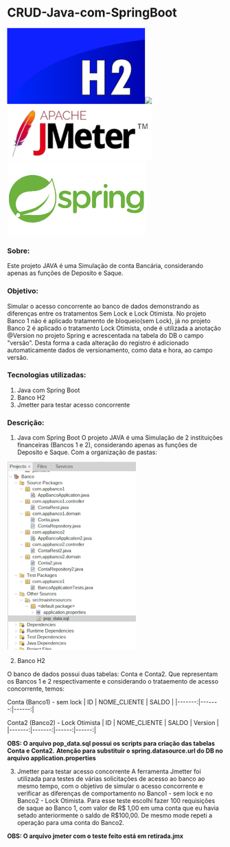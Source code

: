 # CRUD-Java-com-SpringBoot

![](img/h2.png)![](java.jpg)![](img/jmeter.png)![](img/spring.png)
### Sobre:
Este projeto JAVA é uma Simulação de conta Bancária, considerando apenas as funções de Deposito e Saque.

### Objetivo: 
Simular o acesso concorrente ao banco de dados demonstrando as diferenças entre os tratamentos Sem Lock e Lock Otimista. 
No projeto Banco 1 não é aplicado tratamento de bloqueio(sem Lock), já no projeto Banco 2 é aplicado o tratamento Lock Otimista, onde é utilizada a anotação @Version no projeto Spring e acrescentada na tabela do DB o campo "versão". Desta forma a cada alteração do registro é adicionado automaticamente dados de versionamento, como data e hora, ao campo versão.

### Tecnologias utilizadas:
1. Java com Spring Boot
2. Banco H2
3. Jmetter para testar acesso concorrente

### Descrição:
1. Java com Spring Boot
O projeto JAVA é uma Simulação de 2 instituições financeiras (Bancos 1 e 2), considerando apenas as funções de Deposito e Saque. Com a organização de pastas:

![projeto Banco](img/pastas.png)

2. Banco H2

O banco de dados possui duas tabelas: Conta e Conta2. Que representam os Bancos 1 e 2 respectivamente e considerando o trataemento de acesso concorrente, temos:

Conta (Banco1) - sem lock
| ID | NOME_CLIENTE | SALDO |
|-------:|-------:|------:|

Conta2 (Banco2) - Lock Otimista
| ID | NOME_CLIENTE | SALDO | Version |
|-------:|-------:|------:|------:|

**OBS: O arquivo pop_data.sql possui os scripts para criação das tabelas Conta e Conta2.**
**Atenção para substituir o spring.datasource.url do DB no arquivo application.properties**

3. Jmetter para testar acesso concorrente
A ferramenta Jmetter foi utilizada para testes de várias solicitações de acesso ao banco ao mesmo tempo, com o objetivo de simular o acesso concorrente e verificar as diferenças de comportamento no Banco1 - sem lock e no Banco2 - Lock Otimista. Para esse teste escolhi fazer 100 requisições de saque ao Banco 1, com valor de R$ 1,00 em uma conta que eu havia setado anteriormente o saldo de R$100,00. De mesmo mode repeti a operação para uma conta do Banco2.

**OBS: O arquivo jmeter com o teste feito está em retirada.jmx**








